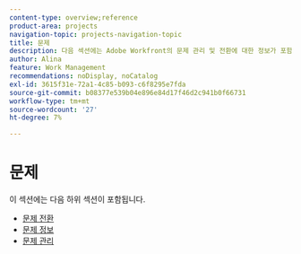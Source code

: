 ```yaml
---
content-type: overview;reference
product-area: projects
navigation-topic: projects-navigation-topic
title: 문제
description: 다음 섹션에는 Adobe Workfront의 문제 관리 및 전환에 대한 정보가 포함되어 있습니다.
author: Alina
feature: Work Management
recommendations: noDisplay, noCatalog
exl-id: 3615f31e-72a1-4c85-b093-c6f8295e7fda
source-git-commit: b08377e539b04e896e84d17f46d2c941b0f66731
workflow-type: tm+mt
source-wordcount: '27'
ht-degree: 7%

---
```


# 문제

이 섹션에는 다음 하위 섹션이 포함됩니다.

* [문제 전환](../../manage-work/issues/convert-issues/convert-issues-overview.md)
* [문제 정보](../../manage-work/issues/issue-information/issue-info-overview.md)
* [문제 관리](../../manage-work/issues/manage-issues/manage-issues-overview.md)
